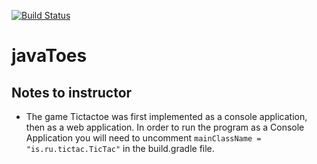 [![Build Status](https://travis-ci.org/Skakkir/javaToes.svg?branch=master)](https://travis-ci.org/Skakkir/javaToes)
# javaToes

## Notes to instructor 

* The game Tictactoe was first implemented as a console application, then as a web application. In order to run the program as a Console Application you will need to uncomment ```mainClassName = "is.ru.tictac.TicTac"``` in the build.gradle file. 
